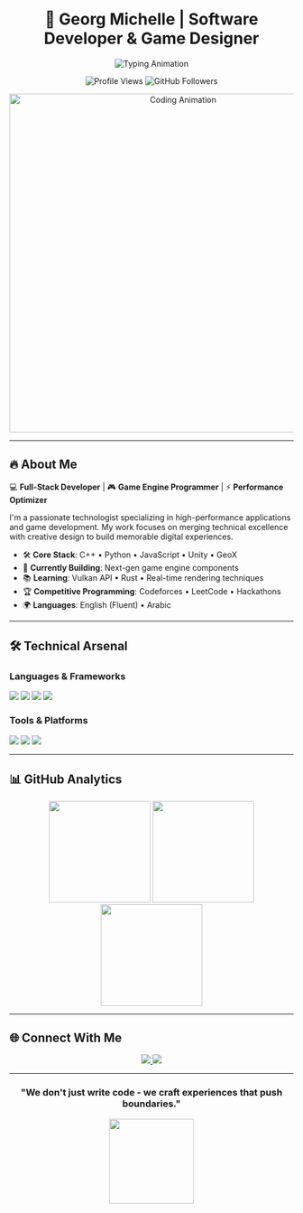 <h1 align="center">🚀 Georg Michelle | Software Developer & Game Designer</h1>

<p align="center">
  <img src="https://readme-typing-svg.herokuapp.com?font=Fira+Code&weight=600&size=26&duration=4000&pause=1000&color=58A6FF&center=true&vCenter=true&width=600&height=80&lines=Building+the+Future+Through+Code;Crafting+Immersive+Digital+Experiences;Turning+Ideas+Into+Reality;Innovating+One+Commit+at+a+Time" alt="Typing Animation" />
</p>

<p align="center">
  <img src="https://komarev.com/ghpvc/?username=georgmichelle18&label=Profile+Views&color=58A6FF&style=for-the-badge" alt="Profile Views" />
  <img src="https://img.shields.io/github/followers/georgmichelle?label=Followers&style=for-the-badge&color=58A6FF" alt="GitHub Followers" />
</p>

<div align="center">
  <img src="https://media.giphy.com/media/qgQUggAC3Pfv687qPC/giphy.gif" width="600" alt="Coding Animation"/>
</div>

---

## 🔥 **About Me**

💻 **Full-Stack Developer** | 🎮 **Game Engine Programmer** | ⚡ **Performance Optimizer**

I'm a passionate technologist specializing in high-performance applications and game development. My work focuses on merging technical excellence with creative design to build memorable digital experiences.

- 🛠 **Core Stack**: C++ • Python • JavaScript • Unity • GeoX
- 🚀 **Currently Building**: Next-gen game engine components
- 📚 **Learning**: Vulkan API • Rust • Real-time rendering techniques
- 🏆 **Competitive Programming**: Codeforces • LeetCode • Hackathons
- 🌍 **Languages**: English (Fluent) • Arabic

---

## 🛠 **Technical Arsenal**

### **Languages & Frameworks**
<p>
  <img src="https://img.shields.io/badge/C%2B%2B-00599C?style=for-the-badge&logo=c%2B%2B&logoColor=white" />
  <img src="https://img.shields.io/badge/Python-3776AB?style=for-the-badge&logo=python&logoColor=white" />
  <img src="https://img.shields.io/badge/JavaScript-F7DF1E?style=for-the-badge&logo=javascript&logoColor=black" />
  <img src="https://img.shields.io/badge/Unity-100000?style=for-the-badge&logo=unity&logoColor=white" />
  </p>

### **Tools & Platforms**
<p>
  <img src="https://img.shields.io/badge/Git-F05032?style=for-the-badge&logo=git&logoColor=white" />
   <img src="https://img.shields.io/badge/Firebase-FFCA28?style=for-the-badge&logo=firebase&logoColor=black" />
  <img src="https://img.shields.io/badge/Blender-F5792A?style=for-the-badge&logo=blender&logoColor=white" />
</p>

---

## 📊 **GitHub Analytics**

<div align="center">
  <img height="180em" src="https://github-readme-stats.vercel.app/api?username=georgmichelle&show_icons=true&theme=radical&include_all_commits=true&count_private=true&hide_border=true" />
  <img height="180em" src="https://github-readme-streak-stats.herokuapp.com/?user=georgmichelle&theme=radical&hide_border=true" />
  <img height="180em" src="https://github-readme-stats.vercel.app/api/top-langs/?username=georgmichelle&layout=compact&theme=tokyonight&hide_border=true&langs_count=6" />
</div>


---

## 🌐 **Connect With Me**

<p align="center">
  <a href="https://www.linkedin.com/in/georg-michelle100?utm_source=share&utm_campaign=share_via&utm_content=profile&utm_medium=android_app">
    <img src="https://img.shields.io/badge/LinkedIn-0077B5?style=for-the-badge&logo=linkedin&logoColor=white" />
  </a>
  <a href="mailto:geeg40283@gmail.com">
    <img src="https://img.shields.io/badge/Email-D14836?style=for-the-badge&logo=gmail&logoColor=white" />
  </a>
</p>

---

<h3 align="center">"We don't just write code - we craft experiences that push boundaries."</h3>

<div align="center">
  <img src="https://media.giphy.com/media/ZVik7pBtu9dNS/giphy.gif" width="150" />
</div>
